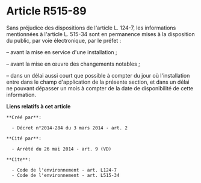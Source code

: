 # Article R515-89

Sans préjudice des dispositions de l'article L. 124-7, les informations mentionnées à l'article L. 515-34 sont en permanence
mises à la disposition du public, par voie électronique, par le préfet :

– avant la mise en service d'une installation ;

– avant la mise en œuvre des changements notables ;

– dans un délai aussi court que possible à compter du jour où l'installation entre dans le champ d'application de la présente
section, et dans un délai ne pouvant dépasser un mois à compter de la date de disponibilité de cette information.

**Liens relatifs à cet article**

	**Créé par**:

	  - Décret n°2014-284 du 3 mars 2014 - art. 2

	**Cité par**:

	  - Arrêté du 26 mai 2014 - art. 9 (VD)

	**Cite**:

	  - Code de l'environnement - art. L124-7
	  - Code de l'environnement - art. L515-34
